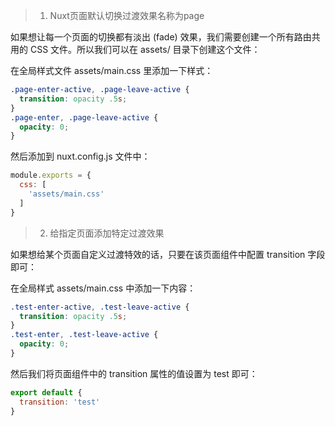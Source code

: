> 1. Nuxt页面默认切换过渡效果名称为page

如果想让每一个页面的切换都有淡出 (fade) 效果，我们需要创建一个所有路由共用的 CSS 文件。所以我们可以在 assets/ 目录下创建这个文件：

在全局样式文件 assets/main.css 里添加一下样式：
```css
.page-enter-active, .page-leave-active {
  transition: opacity .5s;
}
.page-enter, .page-leave-active {
  opacity: 0;
}
```
然后添加到 nuxt.config.js 文件中：
```javascript
module.exports = {
  css: [
    'assets/main.css'
  ]
}
```
> 2. 给指定页面添加特定过渡效果

如果想给某个页面自定义过渡特效的话，只要在该页面组件中配置 transition 字段即可：

在全局样式 assets/main.css 中添加一下内容：
```css
.test-enter-active, .test-leave-active {
  transition: opacity .5s;
}
.test-enter, .test-leave-active {
  opacity: 0;
}
```
然后我们将页面组件中的 transition 属性的值设置为 test 即可：
```javascript
export default {
  transition: 'test'
}
```
